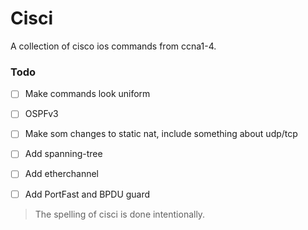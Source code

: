 # Cisci

A collection of cisco ios commands from ccna1-4.

### Todo

- [ ] Make commands look uniform
- [ ] OSPFv3
- [ ] Make som changes to static nat, include something about udp/tcp
- [ ] Add spanning-tree
- [ ] Add etherchannel
- [ ] Add PortFast and BPDU guard



> The spelling of cisci is done intentionally.
